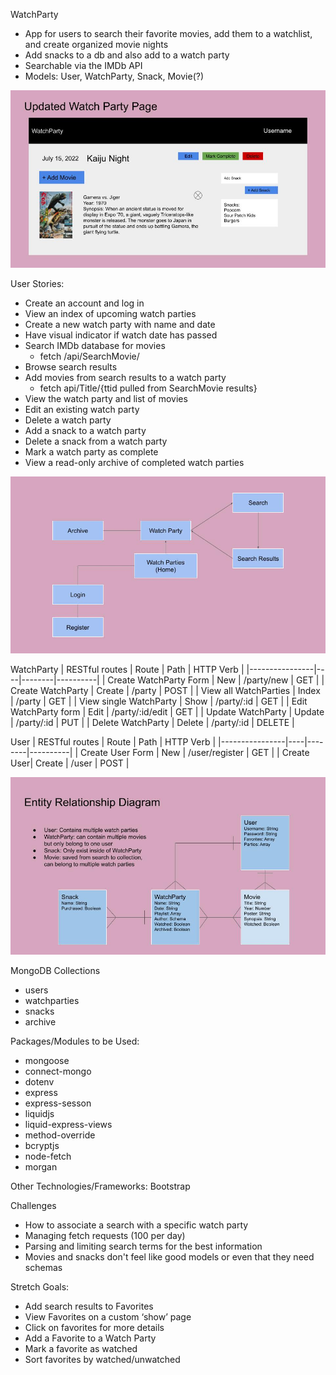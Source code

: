 WatchParty

- App for users to search their favorite movies, add them to a watchlist, and create organized movie nights
- Add snacks to a db and also add to a watch party
- Searchable via the IMDb API
- Models: User, WatchParty, Snack, Movie(?)

![image](/wireframes/project-2-wireframe-08.jpg)

User Stories:
- Create an account and log in
- View an index of upcoming watch parties
- Create a new watch party with name and date
- Have visual indicator if watch date has passed
- Search IMDb database for movies
    - fetch /api/SearchMovie/
- Browse search results
- Add movies from search results to a watch party
    - fetch api/Title/{ttid pulled from SearchMovie results}
- View the watch party and list of movies
- Edit an existing watch party
- Delete a watch party
- Add a snack to a watch party
- Delete a snack from a watch party
- Mark a watch party as complete
- View a read-only archive of completed watch parties

![image](/wireframes/project-2-wireframe-10.jpg)

WatchParty
| RESTful routes | Route | Path | HTTP Verb |
|----------------|----|--------|----------|
| Create WatchParty Form | New | /party/new | GET |
| Create WatchParty | Create | /party | POST |
| View all WatchParties | Index | /party | GET |
| View single WatchParty | Show | /party/:id | GET |
| Edit WatchParty form | Edit | /party/:id/edit | GET |
| Update WatchParty | Update | /party/:id | PUT |
| Delete WatchParty | Delete | /party/:id | DELETE |

User
| RESTful routes | Route | Path | HTTP Verb |
|----------------|----|--------|----------|
| Create User Form | New | /user/register | GET |
| Create User| Create | /user | POST |

![image](/wireframes/project-2-wireframe-11.jpg)

MongoDB Collections
- users
- watchparties
- snacks
- archive

Packages/Modules to be Used:
- mongoose
- connect-mongo
- dotenv
- express
- express-sesson
- liquidjs
- liquid-express-views
- method-override
- bcryptjs
- node-fetch
- morgan

Other Technologies/Frameworks: Bootstrap

Challenges
- How to associate a search with a specific watch party
- Managing fetch requests (100 per day)
- Parsing and limiting search terms for the best information
- Movies and snacks don't feel like good models or even that they need schemas

Stretch Goals:
- Add search results to Favorites
- View Favorites on a custom ‘show’ page
- Click on favorites for more details
- Add a Favorite to a Watch Party
- Mark a favorite as watched
- Sort favorites by watched/unwatched